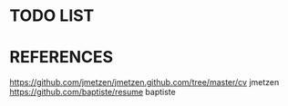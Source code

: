 # TODO LIST


# REFERENCES
https://github.com/jmetzen/jmetzen.github.com/tree/master/cv jmetzen
https://github.com/baptiste/resume baptiste
